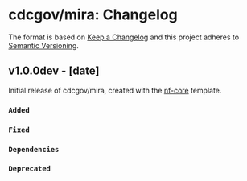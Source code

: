 # cdcgov/mira: Changelog

The format is based on [Keep a Changelog](https://keepachangelog.com/en/1.0.0/)
and this project adheres to [Semantic Versioning](https://semver.org/spec/v2.0.0.html).

## v1.0.0dev - [date]

Initial release of cdcgov/mira, created with the [nf-core](https://nf-co.re/) template.

### `Added`

### `Fixed`

### `Dependencies`

### `Deprecated`
